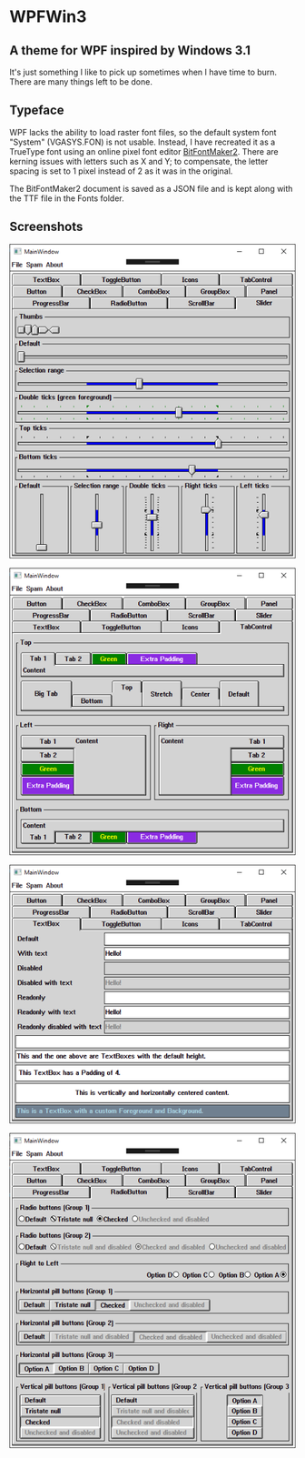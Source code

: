 # WPFWin3
## A theme for WPF inspired by Windows 3.1

It's just something I like to pick up sometimes when I have time to burn.  There are many things left to be done.

## Typeface

WPF lacks the ability to load raster font files, so the default system font "System" (VGASYS.FON) is not usable.  Instead, I have recreated it as a TrueType font using an online pixel font editor [BitFontMaker2](http://www.pentacom.jp/pentacom/bitfontmaker2/).  There are kerning issues with letters such as X and Y; to compensate, the letter spacing is set to 1 pixel instead of 2 as it was in the original.

The BitFontMaker2 document is saved as a JSON file and is kept along with the TTF file in the Fonts folder.

## Screenshots

![](screenshot1.png)

![](screenshot2.png)

![](screenshot3.png)

![](screenshot4.png)